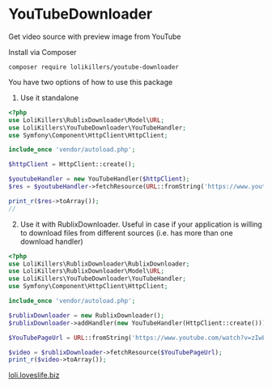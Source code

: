 # YouTubeDownloader
Get video source with preview image from YouTube

Install via Composer
```
composer require lolikillers/youtube-downloader
```

You have two options of how to use this package

1. Use it standalone

```php
<?php
use LoliKillers\RublixDownloader\Model\URL;
use LoliKillers\YouTubeDownloader\YouTubeHandler;
use Symfony\Component\HttpClient\HttpClient;

include_once 'vendor/autoload.php';

$httpClient = HttpClient::create();

$youtubeHandler = new YouTubeHandler($httpClient);
$res = $youtubeHandler->fetchResource(URL::fromString('https://www.youtube.com/watch?v=zIwLWfaAg-8'));

print_r($res->toArray());
//
```

2. Use it with RublixDownloader. 
Useful in case if your application is willing to download files from different sources (i.e. has more than one download handler)

```php
<?php
use LoliKillers\RublixDownloader\RublixDownloader;
use LoliKillers\RublixDownloader\Model\URL;
use LoliKillers\YouTubeDownloader\YouTubeHandler;
use Symfony\Component\HttpClient\HttpClient;

include_once 'vendor/autoload.php';

$rublixDownloader = new RublixDownloader();
$rublixDownloader->addHandler(new YouTubeHandler(HttpClient::create()));

$YouTubePageUrl = URL::fromString('https://www.youtube.com/watch?v=zIwLWfaAg-8');

$video = $rublixDownloader->fetchResource($YouTubePageUrl);
print_r($video->toArray());
```

[loli.loveslife.biz](https://api.loli.loveslife.biz)

